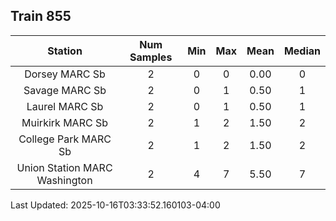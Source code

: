 ## Train 855

| Station | Num Samples | Min | Max | Mean | Median |
| :-----: | :---------: | :-: | :-: | :--: | :----: |
| Dorsey MARC Sb | 2 | 0 | 0 | 0.00 | 0 |
| Savage MARC Sb | 2 | 0 | 1 | 0.50 | 1 |
| Laurel MARC Sb | 2 | 0 | 1 | 0.50 | 1 |
| Muirkirk MARC Sb | 2 | 1 | 2 | 1.50 | 2 |
| College Park MARC Sb | 2 | 1 | 2 | 1.50 | 2 |
| Union Station MARC Washington | 2 | 4 | 7 | 5.50 | 7 |


Last Updated: 2025-10-16T03:33:52.160103-04:00